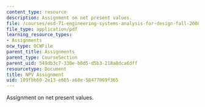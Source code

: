 ```yaml
---
content_type: resource
description: Assignment on net present values.
file: /courses/esd-71-engineering-systems-analysis-for-design-fall-2008/109fbb602e13e665a68e58477069f365_npv.pdf
file_type: application/pdf
learning_resource_types:
- Assignments
ocw_type: OCWFile
parent_title: Assignments
parent_type: CourseSection
parent_uid: 549db3c7-330e-b0d5-d5b3-218a8dca6dff
resourcetype: Document
title: NPV Assignment
uid: 109fbb60-2e13-e665-a68e-58477069f365
---
```

Assignment on net present values.

